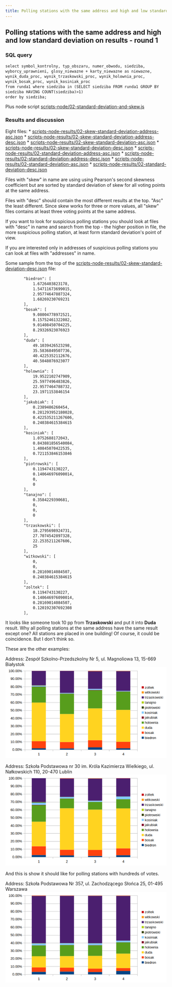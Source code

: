 ```yaml
---
title: Polling stations with the same address and high and low standard deviation on results - round 1
---
```


## Polling stations with the same address and high and low standard deviation on results - round 1

### SQL query

``` {.sql}
select symbol_kontrolny, typ_obszaru, numer_obwodu, siedziba, wyborcy_uprawnieni, glosy_niewazne + karty_niewazne as niewazne, wynik_duda_proc, wynik_trzaskowski_proc, wynik_holownia_proc, wynik_bosak_proc, wynik_kosiniak_proc 
from runda1 where siedziba in (SELECT siedziba FROM runda1 GROUP BY siedziba HAVING COUNT(siedziba)>1) 
order by siedziba;
```

Plus node script [scripts-node/02-standard-deviation-and-skew.js](scripts-node/02-standard-deviation-and-skew.js)

### Results and discussion

Eight files: \* [scripts-node-results/02-skew-standard-deviation-address-asc.json](scripts-node-results/02-skew-standard-deviation-address-asc.json) \* [scripts-node-results/02-skew-standard-deviation-address-desc.json](scripts-node-results/02-skew-standard-deviation-address-desc.json) \* [scripts-node-results/02-skew-standard-deviation-asc.json](scripts-node-results/02-skew-standard-deviation-asc.json) \* [scripts-node-results/02-skew-standard-deviation-desc.json](scripts-node-results/02-skew-standard-deviation-desc.json) \* [scripts-node-results/02-standard-deviation-address-asc.json](scripts-node-results/02-standard-deviation-address-asc.json) \* [scripts-node-results/02-standard-deviation-address-desc.json](scripts-node-results/02-standard-deviation-address-desc.json) \* [scripts-node-results/02-standard-deviation-asc.json](scripts-node-results/02-standard-deviation-asc.json) \* [scripts-node-results/02-standard-deviation-desc.json](scripts-node-results/02-standard-deviation-desc.json)

Files with "skew" in name are using using Pearson's second skewness coefficient but are sorted by standard deviation of skew for all voting points at the same address.

Files with "desc" should contain the most different results at the top. "Asc" the least different. Since skew works for three or more values, all "skew" files contains at least three voting points at the same address.

If you want to look for suspicious polling stations you should look at files with "desc" in name and search from the top - the higher position in file, the more suspicious polling station, at least form standard deviation's point of view.

If you are interested only in addresses of suspicious polling stations you can look at files with "addresses" in name.

Some sample from the top of the [scripts-node-results/02-skew-standard-deviation-desc.json](scripts-node-results/02-skew-standard-deviation-desc.json) file:

``` {.json}
        "biedron": [
            1.6726403823178,
            1.54711673699015,
            2.95774647887324,
            1.68269230769231
        ],
        "bosak": [
            9.08004778972521,
            8.15752461322082,
            9.01408450704225,
            8.29326923076923
        ],
        "duda": [
            49.1039426523298,
            35.5836849507736,
            40.4225352112676,
            40.5048076923077
        ],
        "holownia": [
            19.9522102747909,
            25.5977496483826,
            22.9577464788732,
            23.1971153846154
        ],
        "jakubiak": [
            0.2389486260454,
            0.281293952180028,
            0.422535211267606,
            0.240384615384615
        ],
        "kosiniak": [
            1.0752688172043,
            0.843881856540084,
            1.40845070422535,
            0.721153846153846
        ],
        "piotrowski": [
            0.1194743130227,
            0.140646976090014,
            0,
            0
        ],
        "tanajno": [
            0.3584229390681,
            0,
            0,
            0
        ],
        "trzaskowski": [
            18.2795698924731,
            27.7074542897328,
            22.2535211267606,
            25
        ],
        "witkowski": [
            0,
            0,
            0.28169014084507,
            0.240384615384615
        ],
        "zoltek": [
            0.1194743130227,
            0.140646976090014,
            0.28169014084507,
            0.120192307692308
        ],
```

It looks like someone took 10 pp from **Trzaskowski** and put it into **Duda** result. Why all polling stations at the same address have the same result except one? All stations are placed in one building! Of course, it could be coincidence. But I don't think so.

These are the other examples:

Address: Zespół Szkolno-Przedszkolny Nr 5, ul. Magnoliowa 13, 15-669 Białystok ![Zespół Szkolno-Przedszkolny Nr 5, ul. Magnoliowa 13, 15-669 Białystok](charts/one-polling-station-bialystok-school-5.png)

Address: Szkoła Podstawowa nr 30 im. Króla Kazimierza Wielkiego, ul. Nałkowskich 110, 20-470 Lublin ![Szkoła Podstawowa nr 30 im. Króla Kazimierza Wielkiego, ul. Nałkowskich 110, 20-470 Lublin](charts/one-polling-station-lublin-school-30.png)

And this is show it should like for polling stations with hundreds of votes.

Address: Szkoła Podstawowa Nr 357, ul. Zachodzącego Słońca 25, 01-495 Warszawa ![Szkoła Podstawowa Nr 357, ul. Zachodzącego Słońca 25, 01-495 Warszawa](charts/one-polling-station-warsaw-school-357.png)
